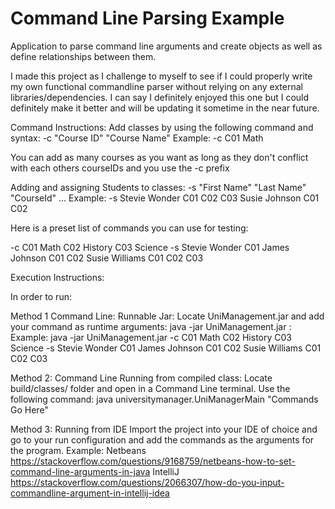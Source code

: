 # Command Line Parsing Example

Application to parse command line arguments and create objects as well as define relationships between them.

I made this project as I challenge to myself to see if I could properly write my own functional commandline parser without relying on any external libraries/dependencies. I can say I definitely enjoyed this one but I could definitely make it better and will be updating it sometime in the near future.

Command Instructions:
Add classes by using the following command and syntax:
-c "Course ID" "Course Name"
Example:
-c C01 Math

You can add as many courses as you want as long as they don't conflict with each others courseIDs and you use the -c prefix

Adding and assigning Students to classes:
-s "First Name" "Last Name" "CourseId" ...
Example:
-s Stevie Wonder C01 C02 C03 Susie Johnson C01 C02

Here is a preset list of commands you can use for testing:

-c C01 Math C02 History C03 Science -s Stevie Wonder C01 James Johnson C01 C02 Susie Williams C01 C02 C03

Execution Instructions:

In order to run:

Method 1
Command Line:
Runnable Jar:
Locate UniManagement.jar and add your command as runtime arguments:
java -jar UniManagement.jar <Commands Go Here>:
Example:
java -jar UniManagement.jar -c C01 Math C02 History C03 Science -s Stevie Wonder C01 James Johnson C01 C02 Susie Williams C01 C02 C03

Method 2:
Command Line
Running from compiled class:
Locate build/classes/ folder and open in a Command Line terminal.
Use the following command:
java universitymanager.UniManagerMain "Commands Go Here"

Method 3:
Running from IDE
Import the project into your IDE of choice and go to your run configuration and add the commands as the arguments for the program.
Example:
Netbeans
https://stackoverflow.com/questions/9168759/netbeans-how-to-set-command-line-arguments-in-java
IntelliJ
https://stackoverflow.com/questions/2066307/how-do-you-input-commandline-argument-in-intellij-idea
